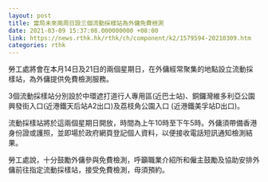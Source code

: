 ```yaml
---
layout: post
title: 當局未來兩周日設三個流動採樣站為外傭免費檢測
date: 2021-03-09 15:37:08.000000000 +08:00
link: https://news.rthk.hk/rthk/ch/component/k2/1579594-20210309.htm
categories: rthk
---
```


勞工處將會在本月14日及21日的兩個星期日，在外傭經常聚集的地點設立流動採樣站，為外傭提供免費檢測服務。

3個流動採樣站分別設於中環遮打道行人專用區(近巴士站)、銅鑼灣維多利亞公園興發街入口(近港鐵天后站A2出口)及荔枝角公園入口 (近港鐵美孚站D出口)。

流動採樣站將於這兩個星期日開放，時間為上午10時至下午5時。外傭須帶備香港身份證或護照，並即場於政府網頁登記個人資料，以便接收電話短訊通知檢測結果。

勞工處說，十分鼓勵外傭參與免費檢測，呼籲職業介紹所和僱主鼓勵及協助安排外傭前往指定流動採樣站，接受免費檢測，毋須預約。
